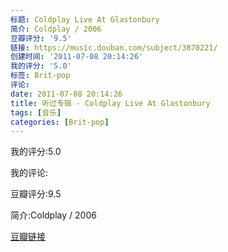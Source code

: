 ```yaml
---
标题: Coldplay Live At Glastonbury
简介: Coldplay / 2006
豆瓣评分: '9.5'
链接: https://music.douban.com/subject/3870221/
创建时间: '2011-07-08 20:14:26'
我的评分: '5.0'
标签: Brit-pop
评论:
date: 2011-07-08 20:14:26
title: 听过专辑 - Coldplay Live At Glastonbury
tags: [音乐]
categories: [Brit-pop]
---
```


我的评分:5.0

我的评论:

豆瓣评分:9.5

简介:Coldplay / 2006

[豆瓣链接](https://music.douban.com/subject/3870221/)

